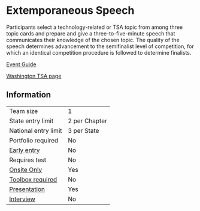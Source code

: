 # Extemporaneous Speech

Participants select a technology-related or TSA topic from
among three topic cards and prepare and give a three-to-five-minute speech that communicates their knowledge of the
chosen topic. The quality of the speech determines advancement to the semifinalist level of competition, for which an
identical competition procedure is followed to determine
finalists.

[Event Guide](https://lwsd.sharepoint.com/:b:/r/sites/GR-JHS-TechnologyStudentAssociation-SCA/Shared%20Documents/23-24/Competition/Event%20Guides/HS%20-%20Extemporaneous%20Speech.pdf)

[Washington TSA page](https://www.washingtontsa.org/high-school-events/extemporaneous-speech)

## Information

|                             |               |
| --------------------------- | ------------- |
| Team size                   | 1             |
| State entry limit           | 2 per Chapter |
| National entry limit        | 3 per State   |
| Portfolio required          | No            |
| [Early entry](/#terms)      | No            |
| Requires test               | No            |
| [Onsite Only](/#terms)      | Yes           |
| [Toolbox required](/#terms) | No            |
| [Presentation](/#terms)     | Yes           |
| [Interview](/#terms)        | No            |
